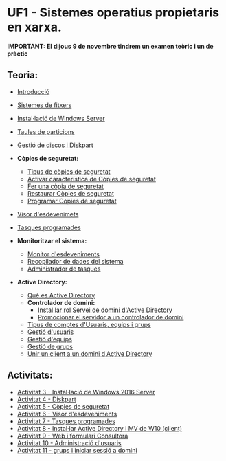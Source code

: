 # UF1 - Sistemes operatius propietaris en xarxa.

**IMPORTANT: El dijous 9 de novembre tindrem un examen teòric i un de pràctic**

## Teoria:

- [Introducció](uf1_teoria_1.md)
- [Sistemes de fitxers](uf1_teoria_2.md)  
- [Instal·lació de Windows Server](instalacio.md)
- [Taules de particions](emmagatzematge.md)
- [Gestió de discos i Diskpart](cmd.md)

- **Còpies de seguretat:**
  - [Tipus de còpies de seguretat](backups0.md)
  - [Activar característica de Còpies de seguretat](backups1.md)
  - [Fer una còpia de seguretat](backups2.md)
  - [Restaurar Còpies de seguretat](backups3.md)
  - [Programar Còpies de seguretat](backups4.md)

- [Visor d'esdevenimets](visor_esdeveniments.md)
- [Tasques programades](tasques_programades.md)
- **Monitoritzar el sistema:**
  - [Monitor d'esdeveniments](monitor.md)
  - [Recopilador de dades del sistema](informes.md)
  - [Administrador de tasques](supervisio.md)

- **Active Directory:**
  - [Què és Active Directory](active_directory.md) 
  - **Controlador de domini:**
    - [Instal·lar rol Servei de domini d'Active Directory](instalar_domini.md)
    - [Promocionar el servidor a un controlador de domini](instalar_domini2.md)
  - [Tipus de comptes d'Usuaris, equips i grups](usuaris.md)
  - [Gestió d'usuaris](usuaris2.md)
  - [Gestió d'equips](equips.md)
  - [Gestió de grups](grups.md)
  - [Unir un client a un domini d'Active Directory](active_directory.md)
 
## Activitats:

- [Activitat 3 - Instal·lació de Windows 2016 Server](activitat3.md)
- [Activitat 4 - Diskpart](activitat4_diskpart.md)
- [Activitat 5 - Còpies de seguretat](activitat5_backups.md)
- [Activitat 6 - Visor d'esdeveniments](activitat6.md)
- [Activitat 7 - Tasques programades](activitat7.md)
- [Activitat 8 - Instal·lar Active Directory i MV de W10 (client)](activitat8.md)
- [Activitat 9 - Web i formulari Consultora](activitat9.md)
- [Activitat 10 - Administració d'usuaris](activitat10.md)
- [Activitat 11 - grups i iniciar sessió a domini](activitat11.md)
  
